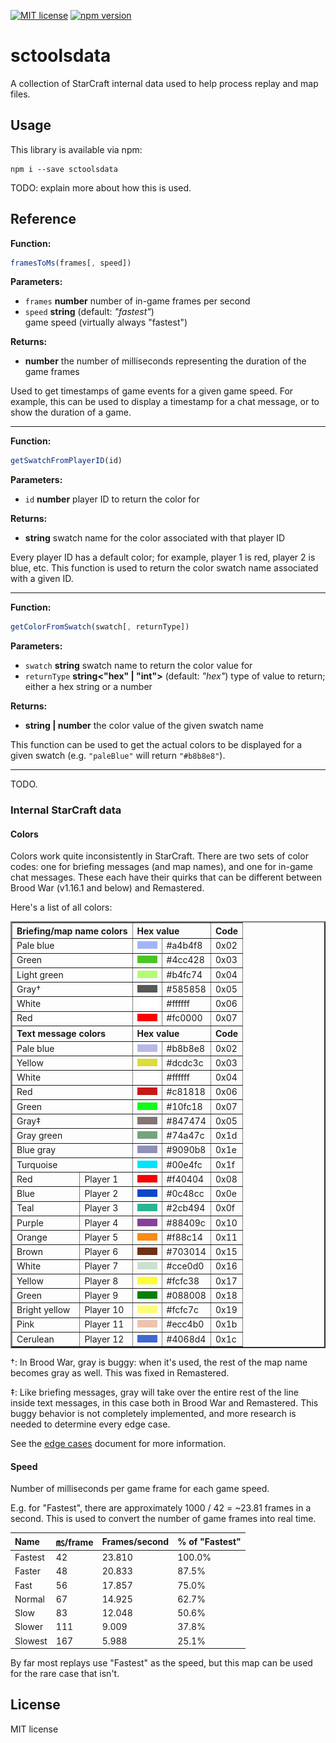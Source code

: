[![MIT license](https://img.shields.io/badge/license-MIT-brightgreen.svg)](https://opensource.org/licenses/MIT) [![npm version](https://badge.fury.io/js/sctoolsdata.svg)](https://badge.fury.io/js/sctoolsdata)

# sctoolsdata

A collection of StarCraft internal data used to help process replay and map files.

## Usage

This library is available via npm:

```
npm i --save sctoolsdata
```

TODO: explain more about how this is used.

## Reference

**Function:**

```js
framesToMs(frames[, speed])
```

**Parameters:**

* `frames` **number**
  number of in-game frames per second
* `speed` **string** (default: *"fastest"*)\
  game speed (virtually always "fastest")

**Returns:**

* **number**
  the number of milliseconds representing the duration of the game frames

Used to get timestamps of game events for a given game speed. For example, this can be used to display a timestamp for a chat message, or to show the duration of a game.

----

**Function:**

```js
getSwatchFromPlayerID(id)
```

**Parameters:**

* `id` **number**
  player ID to return the color for

**Returns:**

* **string**
  swatch name for the color associated with that player ID

Every player ID has a default color; for example, player 1 is red, player 2 is blue, etc. This function is used to return the color swatch name associated with a given ID.

----

**Function:**

```js
getColorFromSwatch(swatch[, returnType])
```

**Parameters:**

* `swatch` **string**
  swatch name to return the color value for
* `returnType` **string<"hex" | "int">** (default: *"hex"*)
  type of value to return; either a hex string or a number

**Returns:**

* **string&nbsp;|&nbsp;number**
  the color value of the given swatch name

This function can be used to get the actual colors to be displayed for a given swatch (e.g. `"paleBlue"` will return `"#b8b8e8"`).

----

TODO.

### Internal StarCraft data

#### Colors

Colors work quite inconsistently in StarCraft. There are two sets of color codes: one for briefing messages (and map names), and one for in-game chat messages. These each have their quirks that can be different between Brood War (v1.16.1 and below) and Remastered.

Here's a list of all colors:

<table border="2">
<tbody>
<tr><th colspan="2" align="left">Briefing/map name colors</th><th colspan="2" align="left">Hex value</th><th align="left">Code</th></tr>
<tr><td colspan="2">Pale blue</td><td><img src="./resources/swatch-previews/swatch-briefing-a4b4f8.png" width="32" height="12" alt="Preview for briefing swatch #a4b4f8"></td><td>#a4b4f8</td><td>0x02</td></tr>
<tr><td colspan="2">Green</td><td><img src="./resources/swatch-previews/swatch-briefing-4cc428.png" width="32" height="12" alt="Preview for briefing swatch #4cc428"></td><td>#4cc428</td><td>0x03</td></tr>
<tr><td colspan="2">Light green</td><td><img src="./resources/swatch-previews/swatch-briefing-b4fc74.png" width="32" height="12" alt="Preview for briefing swatch #b4fc74"></td><td>#b4fc74</td><td>0x04</td></tr>
<tr><td colspan="2">Gray†</td><td><img src="./resources/swatch-previews/swatch-briefing-585858.png" width="32" height="12" alt="Preview for briefing swatch #585858"></td><td>#585858</td><td>0x05</td></tr>
<tr><td colspan="2">White</td><td><img src="./resources/swatch-previews/swatch-briefing-ffffff.png" width="32" height="12" alt="Preview for briefing swatch #ffffff"></td><td>#ffffff</td><td>0x06</td></tr>
<tr><td colspan="2">Red</td><td><img src="./resources/swatch-previews/swatch-briefing-fc0000.png" width="32" height="12" alt="Preview for briefing swatch #fc0000"></td><td>#fc0000</td><td>0x07</td></tr>
</tbody>
<tbody>
<tr><th colspan="2" align="left">Text message colors</th><th colspan="2" align="left">Hex value</th><th align="left">Code</th></tr>
<tr><td colspan="2">Pale blue</td><td><img src="./resources/swatch-previews/swatch-text-b8b8e8.png" width="32" height="12" alt="Preview for text swatch #b8b8e8"></td><td>#b8b8e8</td><td>0x02</td></tr>
<tr><td colspan="2">Yellow</td><td><img src="./resources/swatch-previews/swatch-text-dcdc3c.png" width="32" height="12" alt="Preview for text swatch #dcdc3c"></td><td>#dcdc3c</td><td>0x03</td></tr>
<tr><td colspan="2">White</td><td><img src="./resources/swatch-previews/swatch-text-ffffff.png" width="32" height="12" alt="Preview for text swatch #ffffff"></td><td>#ffffff</td><td>0x04</td></tr>
<tr><td colspan="2">Red</td><td><img src="./resources/swatch-previews/swatch-text-c81818.png" width="32" height="12" alt="Preview for text swatch #c81818"></td><td>#c81818</td><td>0x06</td></tr>
<tr><td colspan="2">Green</td><td><img src="./resources/swatch-previews/swatch-text-10fc18.png" width="32" height="12" alt="Preview for text swatch #10fc18"></td><td>#10fc18</td><td>0x07</td></tr>
<tr><td colspan="2">Gray‡</td><td><img src="./resources/swatch-previews/swatch-text-847474.png" width="32" height="12" alt="Preview for text swatch #847474"></td><td>#847474</td><td>0x05</td></tr>
<tr><td colspan="2">Gray green</td><td><img src="./resources/swatch-previews/swatch-text-74a47c.png" width="32" height="12" alt="Preview for text swatch #74a47c"></td><td>#74a47c</td><td>0x1d</td></tr>
<tr><td colspan="2">Blue gray</td><td><img src="./resources/swatch-previews/swatch-text-9090b8.png" width="32" height="12" alt="Preview for text swatch #9090b8"></td><td>#9090b8</td><td>0x1e</td></tr>
<tr><td colspan="2">Turquoise</td><td><img src="./resources/swatch-previews/swatch-text-00e4fc.png" width="32" height="12" alt="Preview for text swatch #00e4fc"></td><td>#00e4fc</td><td>0x1f</td></tr>
<tr><td>Red</td><td>Player 1</td><td><img src="./resources/swatch-previews/swatch-text-f40404.png" width="32" height="12" alt="Preview for text swatch #f40404"></td><td>#f40404</td><td>0x08</td></tr>
<tr><td>Blue</td><td>Player 2</td><td><img src="./resources/swatch-previews/swatch-text-0c48cc.png" width="32" height="12" alt="Preview for text swatch #0c48cc"></td><td>#0c48cc</td><td>0x0e</td></tr>
<tr><td>Teal</td><td>Player 3</td><td><img src="./resources/swatch-previews/swatch-text-2cb494.png" width="32" height="12" alt="Preview for text swatch #2cb494"></td><td>#2cb494</td><td>0x0f</td></tr>
<tr><td>Purple</td><td>Player 4</td><td><img src="./resources/swatch-previews/swatch-text-88409c.png" width="32" height="12" alt="Preview for text swatch #88409c"></td><td>#88409c</td><td>0x10</td></tr>
<tr><td>Orange</td><td>Player 5</td><td><img src="./resources/swatch-previews/swatch-text-f88c14.png" width="32" height="12" alt="Preview for text swatch #f88c14"></td><td>#f88c14</td><td>0x11</td></tr>
<tr><td>Brown</td><td>Player 6</td><td><img src="./resources/swatch-previews/swatch-text-703014.png" width="32" height="12" alt="Preview for text swatch #703014"></td><td>#703014</td><td>0x15</td></tr>
<tr><td>White</td><td>Player 7</td><td><img src="./resources/swatch-previews/swatch-text-cce0d0.png" width="32" height="12" alt="Preview for text swatch #cce0d0"></td><td>#cce0d0</td><td>0x16</td></tr>
<tr><td>Yellow</td><td>Player 8</td><td><img src="./resources/swatch-previews/swatch-text-fcfc38.png" width="32" height="12" alt="Preview for text swatch #fcfc38"></td><td>#fcfc38</td><td>0x17</td></tr>
<tr><td>Green</td><td>Player 9</td><td><img src="./resources/swatch-previews/swatch-text-088008.png" width="32" height="12" alt="Preview for text swatch #088008"></td><td>#088008</td><td>0x18</td></tr>
<tr><td>Bright yellow</td><td>Player 10</td><td><img src="./resources/swatch-previews/swatch-text-fcfc7c.png" width="32" height="12" alt="Preview for text swatch #fcfc7c"></td><td>#fcfc7c</td><td>0x19</td></tr>
<tr><td>Pink</td><td>Player 11</td><td><img src="./resources/swatch-previews/swatch-text-ecc4b0.png" width="32" height="12" alt="Preview for text swatch #ecc4b0"></td><td>#ecc4b0</td><td>0x1b</td></tr>
<tr><td>Cerulean</td><td>Player 12</td><td><img src="./resources/swatch-previews/swatch-text-4068d4.png" width="32" height="12" alt="Preview for text swatch #4068d4"></td><td>#4068d4</td><td>0x1c</td></tr>
</tbody>
</table>

†: In Brood War, gray is buggy: when it's used, the rest of the map name becomes gray as well. This was fixed in Remastered.

‡: Like briefing messages, gray will take over the entire rest of the line inside text messages, in this case both in Brood War and Remastered. This buggy behavior is not completely implemented, and more research is needed to determine every edge case.

See the [edge cases](edge-cases.md) document for more information.

#### Speed

Number of milliseconds per game frame for each game speed.

E.g. for "Fastest", there are approximately 1000 / 42 = ~23.81 frames in a second. This is used to convert the number of game frames into real time.

| Name    | ㎳/frame | Frames/second | % of "Fastest" |
|:--------|:--------|:---------------|:---------------|
| Fastest | 42  | 23.810 | 100.0% |
| Faster  | 48  | 20.833 | 87.5% |
| Fast    | 56  | 17.857 | 75.0% |
| Normal  | 67  | 14.925 | 62.7% |
| Slow    | 83  | 12.048 | 50.6% |
| Slower  | 111 | 9.009 | 37.8% |
| Slowest | 167 | 5.988 | 25.1% |

By far most replays use "Fastest" as the speed, but this map can be used for the rare case that isn't.

## License

MIT license
